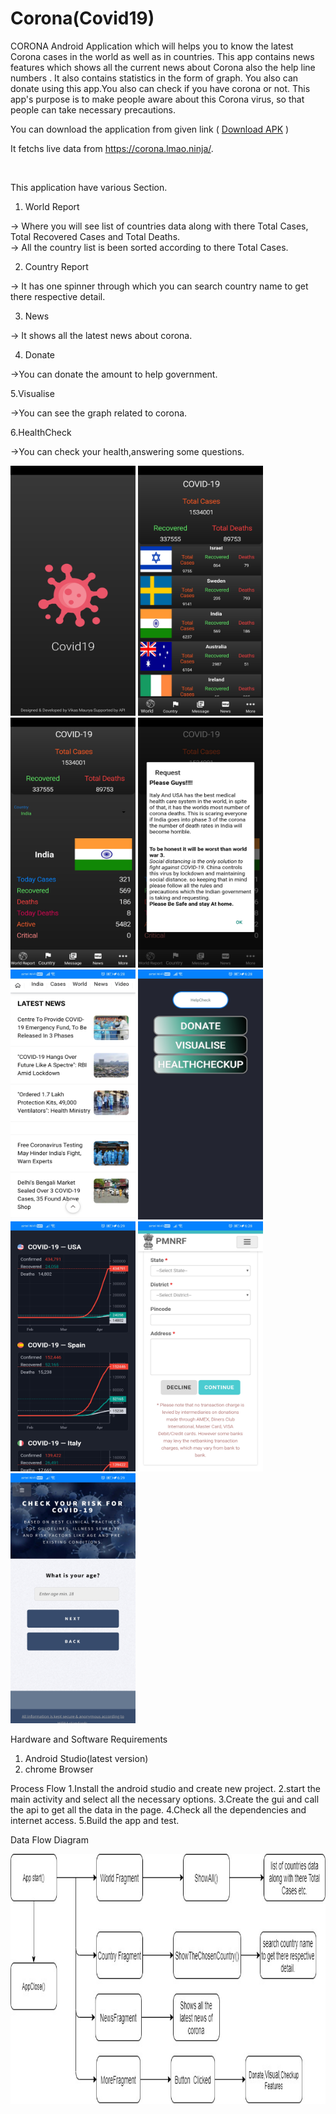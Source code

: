 # Corona(Covid19)

CORONA  Android Application which will helps you to know the latest Corona cases in the world as well as in countries. This app contains news features which shows all the current news about Corona also the help line numbers . It also contains statistics in the form of graph. You also can donate using this app.You also can check if you have corona or not. This app's purpose is to make people aware about this Corona virus, so that people can take necessary precautions. 

You can download the application from given link ( <a href="https://drive.google.com/file/d/1PsLqZ8u-iXsW2A-IdIKTwIktOfmasQg3/view?usp=sharing">Download APK</a> ) <br/>

It fetchs live data from <a href="https://corona.lmao.ninja/">https://corona.lmao.ninja/</a>.

<br/>

This application have various Section.

1. World Report

-> Where you will see list of countries data along with there Total Cases, Total Recovered Cases and Total Deaths.
<br/>
-> All the country list is been sorted according to there Total Cases.

2. Country Report

-> It has one spinner through which you can search country name to get there respective detail.

3.  News

-> It shows all the latest news about corona.

4. Donate

->You can donate the amount to help government.

5.Visualise

->You can see the graph related to corona.

6.HealthCheck

->You can check your health,answering some questions.

<p float = "left">
  
<img src ="Images/home.jpg"  width="200" height="400">
<img src ="Images/world.jpg"  width="200" height="400">
<img src ="Images/country.jpg"  width="200" height="400">
<img src ="Images/msg.jpg"  width="200" height="400">
<img src ="Images/news.jpg"  width="200" height="400">
<img src ="Images/help.jpg"  width="200" height="400">
<img src ="Images/vis.jpg"  width="200" height="400">
<img src ="Images/donate.jpg"  width="200" height="400">
<img src ="Images/check.jpg"  width="200" height="400">
</p>

Hardware and Software Requirements
1. Android Studio(latest version)
2. chrome Browser

Process Flow
1.Install the android studio and create new project.
2.start the main activity and select all the necessary options.
3.Create the gui and call the api to get all the data in the page.
4.Check all the dependencies and internet access.
5.Build the app and test.

Data Flow Diagram

<img src ="Images/Dataflow.jpg"  width="600" height="400">

